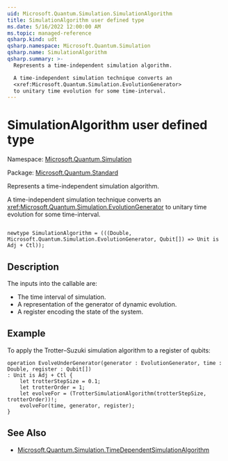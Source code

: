 ```yaml
---
uid: Microsoft.Quantum.Simulation.SimulationAlgorithm
title: SimulationAlgorithm user defined type
ms.date: 5/16/2022 12:00:00 AM
ms.topic: managed-reference
qsharp.kind: udt
qsharp.namespace: Microsoft.Quantum.Simulation
qsharp.name: SimulationAlgorithm
qsharp.summary: >-
  Represents a time-independent simulation algorithm.

  A time-independent simulation technique converts an
  <xref:Microsoft.Quantum.Simulation.EvolutionGenerator>
  to unitary time evolution for some time-interval.
---
```


# SimulationAlgorithm user defined type

Namespace: [Microsoft.Quantum.Simulation](xref:Microsoft.Quantum.Simulation)

Package: [Microsoft.Quantum.Standard](https://nuget.org/packages/Microsoft.Quantum.Standard)


Represents a time-independent simulation algorithm.A time-independent simulation technique converts an<xref:Microsoft.Quantum.Simulation.EvolutionGenerator>to unitary time evolution for some time-interval.

```qsharp

newtype SimulationAlgorithm = (((Double, Microsoft.Quantum.Simulation.EvolutionGenerator, Qubit[]) => Unit is Adj + Ctl));
```



## Description

The inputs into the callable are:- The time interval of simulation.- A representation of the generator of dynamic evolution.- A register encoding the state of the system.

## Example

To apply the Trotter–Suzuki simulation algorithm to a register ofqubits:```qsharpoperation EvolveUnderGenerator(generator : EvolutionGenerator, time : Double, register : Qubit[]): Unit is Adj + Ctl {    let trotterStepSize = 0.1;    let trotterOrder = 1;    let evolveFor = (TrotterSimulationAlgorithm(trotterStepSize, trotterOrder))!;    evolveFor(time, generator, register);}```

## See Also

- [Microsoft.Quantum.Simulation.TimeDependentSimulationAlgorithm](xref:Microsoft.Quantum.Simulation.TimeDependentSimulationAlgorithm)
